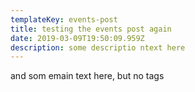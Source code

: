 ```yaml
---
templateKey: events-post
title: testing the events post again
date: 2019-03-09T19:50:09.959Z
description: some descriptio ntext here
---
```

and som emain text here, but no tags
